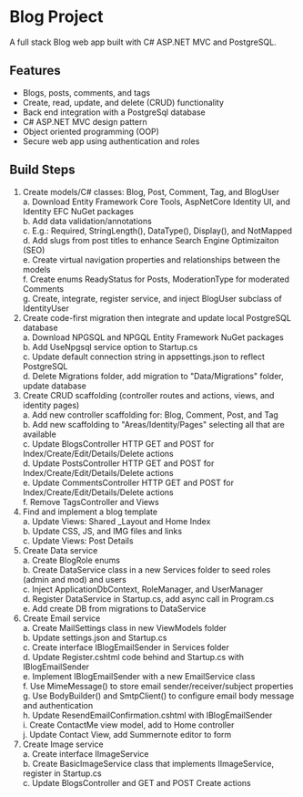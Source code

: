 # Blog Project
 A full stack Blog web app built with C# ASP.NET MVC and PostgreSQL.  

 ## Features
 - Blogs, posts, comments, and tags
 - Create, read, update, and delete (CRUD) functionality
 - Back end integration with a PostgreSql database
 - C# ASP.NET MVC design pattern
 - Object oriented programming (OOP)
 - Secure web app using authentication and roles

 ## Build Steps
 1) Create models/C# classes: Blog, Post, Comment, Tag, and BlogUser  
     a. Download Entity Framework Core Tools, AspNetCore Identity UI, and Identity EFC NuGet packages  
     b. Add data validation/annotations  
     c. E.g.: Required, StringLength(), DataType(), Display(), and NotMapped  
     d. Add slugs from post titles to enhance Search Engine Optimizaiton (SEO)  
     e. Create virtual navigation properties and relationships between the models  
     f. Create enums ReadyStatus for Posts, ModerationType for moderated Comments  
     g. Create, integrate, register service, and inject BlogUser subclass of IdentityUser  
 2) Create code-first migration then integrate and update local PostgreSQL database  
     a. Download NPGSQL and NPGQL Entity Framework NuGet packages  
     b. Add UseNpgsql service option to Startup.cs  
     c. Update default connection string in appsettings.json to reflect PostgreSQL  
     d. Delete Migrations folder, add migration to "Data/Migrations" folder, update database  
 3) Create CRUD scaffolding (controller routes and actions, views, and identity pages)  
     a. Add new controller scaffolding for: Blog, Comment, Post, and Tag  
     b. Add new scaffolding to "Areas/Identity/Pages" selecting all that are available  
     c. Update BlogsController HTTP GET and POST for Index/Create/Edit/Details/Delete actions  
     d. Update PostsController HTTP GET and POST for Index/Create/Edit/Details/Delete actions  
     e. Update CommentsController HTTP GET and POST for Index/Create/Edit/Details/Delete actions  
     f. Remove TagsController and Views  
4) Find and implement a blog template  
     a. Update Views: Shared _Layout and Home Index  
     b. Update CSS, JS, and IMG files and links  
     c. Update Views: Post Details  
5) Create Data service  
     a. Create BlogRole enums  
     b. Create DataService class in a new Services folder to seed roles (admin and mod) and users  
     c. Inject ApplicationDbContext, RoleManager, and UserManager  
     d. Register DataService in Startup.cs, add async call in Program.cs  
     e. Add create DB from migrations to DataService       
6) Create Email service  
     a. Create MailSettings class in new ViewModels folder  
     b. Update settings.json and Startup.cs  
     c. Create interface IBlogEmailSender in Services folder  
     d. Update Register.cshtml code behind and Startup.cs with IBlogEmailSender  
     e. Implement IBlogEmailSender with a new EmailService class  
     f. Use MimeMessage() to store email sender/receiver/subject properties  
     g. Use BodyBuilder() and SmtpClient() to configure email body message and authentication  
     h. Update ResendEmailConfirmation.cshtml with IBlogEmailSender  
     i. Create ContactMe view model, add to Home controller  
     j. Update Contact View, add Summernote editor to form  
7) Create Image service  
     a. Create interface IImageService  
     b. Create BasicImageService class that implements IImageService, register in Startup.cs  
     c. Update BlogsController and GET and POST Create actions  